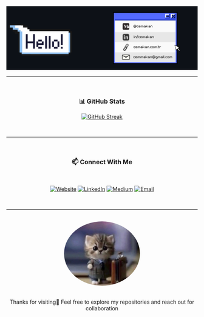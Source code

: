 <div align="center">
  <img src="./header1.png" alt="header"/>


---
  <br />
  <h3>📊 GitHub Stats</h3>

  [![GitHub Streak](https://github-readme-streak-stats.herokuapp.com?user=CemAkan&theme=dark&hide_border=true&date_format=j%20M%5B%20Y%5D)](https://git.io/streak-stats)
  
  <br />

---

  <br />

  <h3>📫 Connect With Me</h3>
  <br />
  
  [![Website](https://img.shields.io/badge/Website-FF5722?style=for-the-badge&logo=google-chrome&logoColor=white)](https://cemakan.com.tr)
  [![LinkedIn](https://img.shields.io/badge/LinkedIn-0077B5?style=for-the-badge&logo=linkedin&logoColor=white)](https://linkedin.com/in/cemakan)
  [![Medium](https://img.shields.io/badge/Medium-12100E?style=for-the-badge&logo=medium&logoColor=white)](https://medium.com/@cemakan)
  [![Email](https://img.shields.io/badge/Email-D14836?style=for-the-badge&logo=gmail&logoColor=white)](mailto:cemmakan@gmail.com)

<br />

---

<br />
  <img src="./cool_cat.jpg" alt="Cool Cat" width="200" style="border-radius: 50%;" />
  <br />
  <br />
  <p>Thanks for visiting💙  Feel free to explore my repositories and reach out for collaboration</p>
</div>
